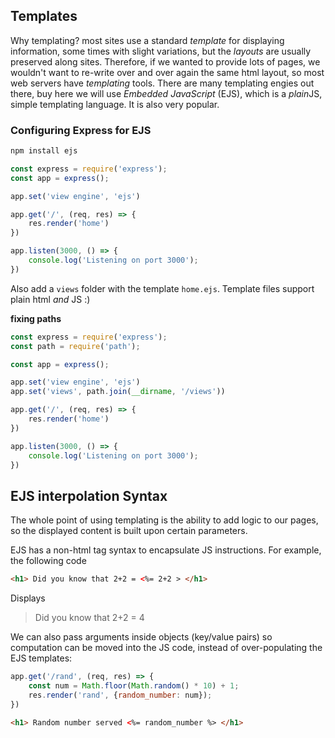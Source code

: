 ## Templates

Why templating? most sites use a standard *template* for displaying information, some times with slight variations, but the *layouts* are usually preserved along sites. Therefore, if we wanted to provide lots of pages, we wouldn't want to re-write over and over again the same html layout, so most web servers have *templating* tools. There are many templating engies out there, buy here we will use *Embedded JavaScript* (EJS), which is a *plain*JS, simple templating language. It is also very popular.


### Configuring Express for EJS

```sh
npm install ejs
```

```js
const express = require('express');
const app = express();

app.set('view engine', 'ejs')

app.get('/', (req, res) => {
    res.render('home')
})

app.listen(3000, () => {
    console.log('Listening on port 3000');
})
```

Also add a `views` folder with the template `home.ejs`. Template files support plain html *and* JS :)

**fixing paths**

```js
const express = require('express');
const path = require('path');

const app = express();

app.set('view engine', 'ejs')
app.set('views', path.join(__dirname, '/views'))

app.get('/', (req, res) => {
    res.render('home')
})

app.listen(3000, () => {
    console.log('Listening on port 3000');
})
```

## EJS interpolation Syntax
The whole point of using templating is the ability to add logic to our pages, so the displayed content is built upon certain parameters.

EJS has a non-html tag syntax to encapsulate JS instructions. For example, the following code

```html
<h1> Did you know that 2+2 = <%= 2+2 > </h1>
```

Displays 
>  Did you know that 2+2 = 4 


We can also pass arguments inside objects (key/value pairs) so computation can be moved into the JS code, instead of over-populating the EJS templates:

```js
app.get('/rand', (req, res) => {
    const num = Math.floor(Math.random() * 10) + 1;
    res.render('rand', {random_number: num});
})
```

```html
<h1> Random number served <%= random_number %> </h1>
```

